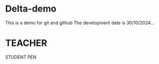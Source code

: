 # Delta-demo
This is a demo for git and github
The development date is 30/10/2024...
# TEACHER
 STUDENT PEN 